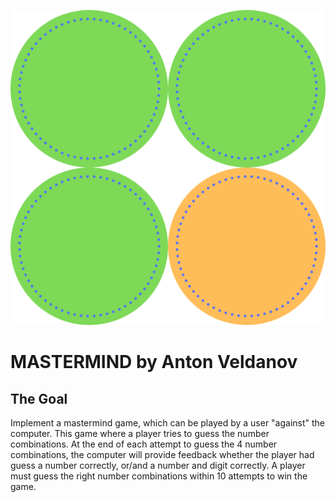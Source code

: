 

![](Documentation/image.png)

#  MASTERMIND by Anton Veldanov

## The Goal

Implement a mastermind game, which can be played by a user "against" the computer.
This game where a player tries to guess the number combinations.
At the end of each attempt to guess the 4 number combinations, the computer will provide feedback whether the player had guess a number correctly, or/and a number and digit correctly.
A player must guess
    the right number combinations within 10 attempts to win the game.
